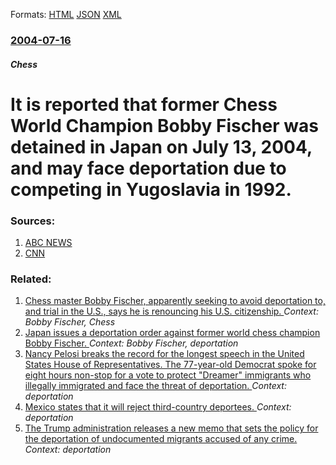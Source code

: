 
Formats: [HTML](/news/2004/07/16/it-is-reported-that-former-chess-world-champion-bobby-fischer-was-detained-in-japan-on-july-13-2004-and-may-face-deportation-due-to-compe.html)  [JSON](/news/2004/07/16/it-is-reported-that-former-chess-world-champion-bobby-fischer-was-detained-in-japan-on-july-13-2004-and-may-face-deportation-due-to-compe.json)  [XML](/news/2004/07/16/it-is-reported-that-former-chess-world-champion-bobby-fischer-was-detained-in-japan-on-july-13-2004-and-may-face-deportation-due-to-compe.xml)  

### [2004-07-16](/news/2004/07/16/index.md)

##### Chess
#  It is reported that former Chess World Champion Bobby Fischer was detained in Japan on July 13, 2004, and may face deportation due to competing in Yugoslavia in 1992. 




### Sources:

1. [ABC NEWS](http://abcnews.go.com/wire/World/ap20040716_283.html)
2. [CNN](http://www.cnn.com/2004/WORLD/asiapcf/07/16/fischer.japan/index.html)

### Related:

1. [ Chess master Bobby Fischer, apparently seeking to avoid deportation to, and trial in the U.S., says he is renouncing his U.S. citizenship. ](/news/2004/08/6/chess-master-bobby-fischer-apparently-seeking-to-avoid-deportation-to-and-trial-in-the-u-s-says-he-is-renouncing-his-u-s-citizenship.md) _Context: Bobby Fischer, Chess_
2. [ Japan issues a deportation order against former world chess champion Bobby Fischer. ](/news/2004/08/24/japan-issues-a-deportation-order-against-former-world-chess-champion-bobby-fischer.md) _Context: Bobby Fischer, deportation_
3. [Nancy Pelosi breaks the record for the longest speech in the United States House of Representatives. The 77-year-old Democrat spoke for eight hours non-stop for a vote to protect "Dreamer" immigrants who illegally immigrated and face the threat of deportation. ](/news/2018/02/7/nancy-pelosi-breaks-the-record-for-the-longest-speech-in-the-united-states-house-of-representatives-the-77-year-old-democrat-spoke-for-eigh.md) _Context: deportation_
4. [Mexico states that it will reject third-country deportees. ](/news/2017/02/24/mexico-states-that-it-will-reject-third-country-deportees.md) _Context: deportation_
5. [The Trump administration releases a new memo that sets the policy for the deportation of undocumented migrants accused of any crime. ](/news/2017/02/21/the-trump-administration-releases-a-new-memo-that-sets-the-policy-for-the-deportation-of-undocumented-migrants-accused-of-any-crime.md) _Context: deportation_
